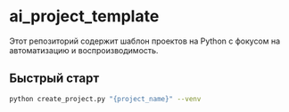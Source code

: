 # ai_project_template

Этот репозиторий содержит шаблон проектов на Python с фокусом на автоматизацию и воспроизводимость.

## Быстрый старт
```bash
python create_project.py "{project_name}" --venv
```